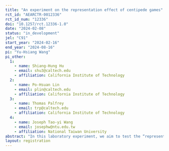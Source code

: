 ```yaml
---
title: "An experiment on the representation effect of centipede games"
rct_id: "AEARCTR-0012336"
rct_id_num: "12336"
doi: "10.1257/rct.12336-1.0"
date: "2024-02-08"
status: "in_development"
jel: "C91"
start_year: "2024-02-16"
end_year: "2024-08-16"
pi: "Yu-Hsiang Wang"
pi_other:
  1:
    - name: Shiang-Hung Hu
    - email: shu3@caltech.edu
    - affiliation: California Institute of Technology
  2:
    - name: Po-Hsuan Lin
    - email: plin@caltech.edu
    - affiliation: California Institute of Technology
  3:
    - name: Thomas Palfrey
    - email: trp@caltech.edu
    - affiliation: California Institute of Technology
  4:
    - name: Joseph Tao-yi Wang
    - email: josephw@ntu.edu.tw
    - affiliation: National Taiwan University
abstract: "In this laboratory experiment, we aim to test the “representation effect” predicted by the dynamic cognitive hierarchy solution (Lin and Palfrey, 2022). Within the family of centipede games, the dynamic cognitive hierarchy solution predicts that players tend to end the game earlier when played according to the extensive form representation compared to the reduced normal form, while players will behave similarly when the game is played according to the extensive form representation and the non-reduced normal form. To test this prediction at the individual level, we employ a within-subject design where each player will participate in a sequence of centipede games under the non-reduced normal form, reduced normal form, and extensive form representations. Specifically, we consider two linear centipede games, two exponential centipede games, and two constant sum centipede games. The order of the representations is controlled, and the payoff parameters are chosen to maximize the informativeness of the experiment."
layout: registration
---
```


